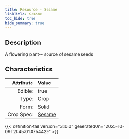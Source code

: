 ```yaml
---
title: Resource - Sesame
linkTitle: Sesame
toc_hide: true
hide_summary: true
---
```

<!-- This is generated by the MarsSim HelpGenertor, do not edit. -->

## Description
A flowering plant--&#10;&#9;&#9;source of sesame seeds

## Characteristics

| Attribute      | Value |
|--------:|:------|
|Edible:|true|
|Type:|Crop|
|Form:|Solid|
|Crop Spec:|[Sesame](/docs/definitions/crop/sesame)|
 



    


{{< definition-tail version="3.10.0" generatedOn="2025-10-09T21:45:01.8754429" >}}


